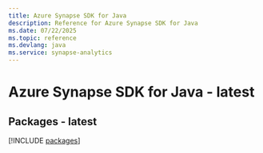 ```yaml
---
title: Azure Synapse SDK for Java
description: Reference for Azure Synapse SDK for Java
ms.date: 07/22/2025
ms.topic: reference
ms.devlang: java
ms.service: synapse-analytics
---
```

# Azure Synapse SDK for Java - latest
## Packages - latest
[!INCLUDE [packages](synapse-index.md)]